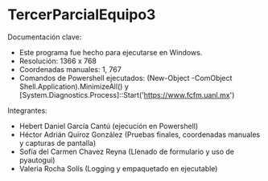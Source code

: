# TercerParcialEquipo3

Documentación clave:
  - Este programa fue hecho para ejecutarse en Windows.
  - Resolución: 1366 x 768
  - Coordenadas manuales: 1, 767
  - Comandos de Powershell ejecutados: (New-Object -ComObject Shell.Application).MinimizeAll() y [System.Diagnostics.Process]::Start('https://www.fcfm.uanl.mx')

Integrantes:
  - Hebert Daniel García Cantú (ejecución en Powershell)
  - Héctor Adrián Quiroz González (Pruebas finales, coordenadas manuales y capturas de pantalla)
  - Sofía del Carmen Chavez Reyna (Llenado de formulario y uso de pyautogui)
  - Valeria Rocha Solís (Logging y empaquetado en ejecutable)
